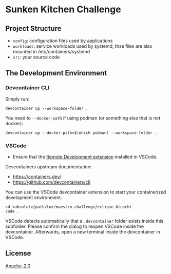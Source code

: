 # Sunken Kitchen Challenge

## Project Structure

* `config`: configuration files used by applications
* `workloads`: service workloads used by systemd, thse files are also mounted in /etc/containers/systemd
* `src`: your source code

## The Development Environment

### Devcontainer CLI

Simply run:

```shell
devcontainer up --workspace-folder .
```

You need to `--docker-path` if using podman (or something else that is not docker):

```shell
devcontainer up --docker-path=$(which podman) --workspace-folder .
```

### VSCode

* Ensure that the [Remote Development extension](https://marketplace.visualstudio.com/items?itemName=ms-vscode-remote.vscode-remote-extensionpack) installed in VSCode.

Devcontainers upstream documentation:
  
  * <https://containers.dev/>
  * https://github.com/devcontainers/cli

You can use the VSCode devcontainer extension to start your containerized development environment.

```shell
cd <absolute/path/to>/maestro-challenge/eclipse-bluechi
code .
```

VSCode detects automatically that a `.devcontainer` folder exists inside this subfolder.
Please confirm the dialog to reopen VSCode inside the devcontainer.
Afterwards, open a new terminal inside the devcontainer in VSCode.

## License

[Apache-2.0](./LICENSE)
